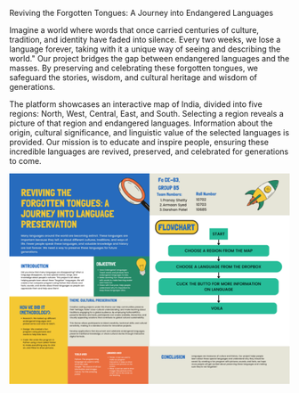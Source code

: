 Reviving the Forgotten Tongues: A Journey into Endangered Languages

Imagine a world where words that once carried centuries of culture, tradition, and identity have faded into silence. Every two weeks, we lose a language forever, taking with it a unique way of seeing and describing the world."
Our project bridges the gap between endangered languages and the masses. By preserving and celebrating these forgotten tongues, we safeguard the stories, wisdom, and cultural heritage and wisdom of generations.

The platform showcases an interactive map of India, divided into five regions: North, West, Central, East, and South. Selecting a region reveals a picture of that region and endangered languages. Information about the origin, cultural significance, and linguistic value of the selected languages is provided.
Our mission is to educate and inspire people, ensuring these incredible languages are revived, preserved, and celebrated for generations to come.

![alt text](https://github.com/PranayS909/Endangered_Indian_Languages/blob/main/PythonComp.png?raw=true)
